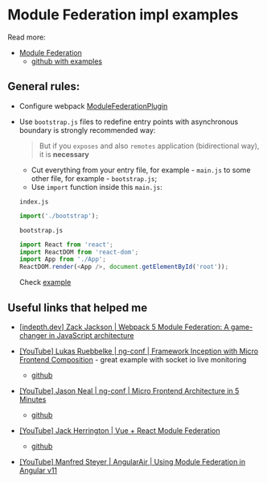 # Module Federation impl examples

Read more:

- [Module Federation](https://webpack.js.org/concepts/module-federation/)
  - [github with examples](https://github.com/module-federation/module-federation-examples)

## General rules:

<a name="plugin-config"></a>

- Configure webpack [ModuleFederationPlugin](https://webpack.js.org/plugins/module-federation-plugin/)

<a name="asynchronous-boundary"></a>

- Use `bootstrap.js` files to redefine entry points with asynchronous boundary is strongly recommended way:

  > But if you `exposes` and also `remotes` application (bidirectional way), it is **necessary**

  - Cut everything from your entry file, for example - `main.js` to some other file, for example - `bootstrap.js`;
  - Use `import` function inside this `main.js`:

  `index.js`

  ```ts
  import('./bootstrap');
  ```

  `bootstrap.js`

  ```ts
  import React from 'react';
  import ReactDOM from 'react-dom';
  import App from './App';
  ReactDOM.render(<App />, document.getElementById('root'));
  ```

  Check [example](./react-app/src/index.tsx)

## Useful links that helped me

- [[indepth.dev] Zack Jackson | Webpack 5 Module Federation: A game-changer in JavaScript architecture](https://indepth.dev/posts/1173/webpack-5-module-federation-a-game-changer-in-javascript-architecture)

- [[YouTube] Lukas Ruebbelke | ng-conf | Framework Inception with Micro Frontend Composition](https://www.youtube.com/watch?v=6c8HiVpMWvs&ab_channel=ng-conf) - great example with socket io live monitoring

  - [github](https://github.com/briebug/ng-module-republic)

- [[YouTube] Jason Neal | ng-conf | Micro Frontend Architecture in 5 Minutes](https://www.youtube.com/watch?v=VIudN_S9EhY&ab_channel=ng-conf)

  - [github](https://github.com/jtneal/ng-grill)

- [[YouTube] Jack Herrington | Vue + React Module Federation](https://www.youtube.com/watch?v=ICeH3uBGGeo&ab_channel=JackHerrington)

  - [github](https://github.com/jherr/mf-dog-site)

- [[YouTube] Manfred Steyer | AngularAir | Using Module Federation in Angular v11](https://www.youtube.com/watch?v=t42MGQfJuDI&ab_channel=AngularAir)
